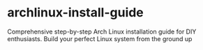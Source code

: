 # archlinux-install-guide
Comprehensive step-by-step Arch Linux installation guide for DIY enthusiasts. Build your perfect Linux system from the ground up
